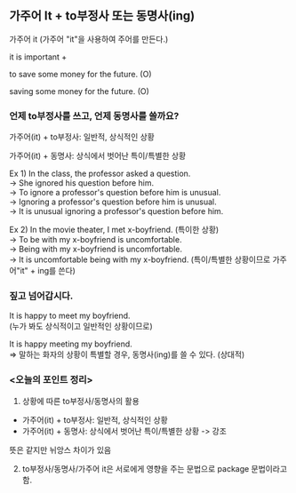 ## 가주어 It + to부정사 또는 동명사(ing)

가주어 it  (가주어 "it"을 사용하여 주어를 만든다.)

it is important  +   

to save some money for the future. (O)

saving some money for the future.  (O)

### 언제 to부정사를 쓰고, 언제 동명사를 쓸까요?

가주어(it) + to부정사: 일반적, 상식적인 상황

가주어(it) + 동명사: 상식에서 벗어난 특이/특별한 상황

Ex 1) In the class, the professor asked a question.  
-> She ignored his question before him.  
-> To ignore a professor's question before him is unusual.  
-> Ignoring a professor's question before him is unusual.  
-> It is unusual ignoring a professor's question before him.

Ex 2) In the movie theater, I met x-boyfriend. (특이한 상황)  
-> To be with my x-boyfriend is uncomfortable.  
-> Being with my x-boyfriend is uncomfortable.  
-> It is uncomfortable being with my x-boyfriend.  (특이/특별한 상황이므로 가주어"it" + ing를 쓴다)

### 짚고 넘어갑시다. 

It is happy to meet my boyfriend.  
(누가 봐도 상식적이고 일반적인 상황이므로)  

It is happy meeting my boyfriend.  
=> 말하는 화자의 상황이 특별할 경우, 동명사(ing)를 쓸 수 있다. (상대적)

### <오늘의 포인트 정리>

1. 상황에 따른 to부정사/동명사의 활용  
 - 가주어(it) + to부정사: 일반적, 상식적인 상황  
 - 가주어(it) + 동명사: 상식에서 벗어난 특이/특별한 상황 -> 강조  
 
 뜻은 같지만 뉘앙스 차이가 있음

2. to부정사/동명사/가주어 it은 서로에게 영향을 주는 문법으로 package 문법이라고 함.
